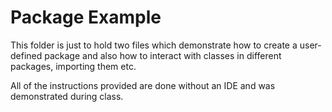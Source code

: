 # Package Example

This folder is just to hold two files which demonstrate how to create a user-defined package and also how to interact
with classes in different packages, importing them etc.

All of the instructions provided are done without an IDE and was demonstrated during class.
